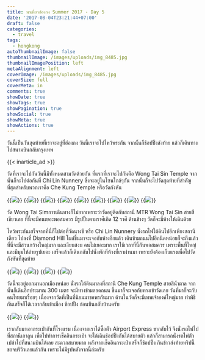 ```yaml
---
title: พาเที่ยวฮ่องกง Summer 2017 - Day 5
date: '2017-08-04T23:21:44+07:00'
draft: false
categories:
  - travel
tags:
  - hongkong
autoThumbnailImage: false
thumbnailImage: /images/uploads/img_8485.jpg
thumbnailImagePosition: left
metaAlignment: left
coverImage: /images/uploads/img_8485.jpg
coverSize: full
coverMeta: in
comments: true
showDate: true
showTags: true
showPagination: true
showSocial: true
showMeta: true
showActions: true
---
```

วันนี้เป็นวันสุดท้ายที่เราจะอยู่ที่ฮ่องกง วันนี้เราจะไปไหว้พระกัน จากนั้นก็ช้อปปิ้งส่งท้าย แล้วก็เดินทางไปสนามบินกลับกรุงเทพ

<!-- more -->
{{< inarticle_ad >}}

วัดที่เราจะไปกันวันนี้มีทั้งหมดสามวัดด้วยกัน ที่แรกที่เราจะไปกันคือ Wong Tai Sin Temple จากนั้นก็จะไปต่อกันที่ Chi Lin Nunnery ซึ่งจะอยู่ในโซนใกล้ๆกัน จากนั้นก็จะไปวัดสุดท้ายที่สำคัญที่สุดสำหรับพวกเราคือ Che Kung Temple หรือวัดกังหัน

{{<image classes="fancybox fig-50" src="/images/uploads/img_8391.jpg" group="wong_tai_sin">}}
{{<image classes="fancybox fig-50" src="/images/uploads/img_8407.jpg" group="wong_tai_sin">}}
{{<image classes="fancybox fig-25" src="/images/uploads/img_8410.jpg" group="wong_tai_sin">}}
{{<image classes="fancybox fig-25" src="/images/uploads/img_8443.jpg" group="wong_tai_sin">}}
{{<image classes="fancybox fig-50" src="/images/uploads/img_8420.jpg" group="wong_tai_sin">}}
{{<image classes="fancybox fig-50" src="/images/uploads/img_8447.jpg" group="wong_tai_sin">}}
{{<image classes="fancybox fig-50" src="/images/uploads/img_8484.jpg" group="wong_tai_sin">}}
{{<image classes="fancybox fig-50" src="/images/uploads/img_8460.jpg" group="wong_tai_sin">}}
{{<image classes="fancybox fig-50" src="/images/uploads/img_8411.jpg" group="wong_tai_sin">}}

วัด Wong Tai Simการเดินทางก็ไม่ยากเพราะว่าวัดอยู่ติดกับสถานี MTR Wong Tai Sin สายสีเขียวเลย ที่นี่จะมีคนเยอะพอสมควร มีรูปปั้นตามราศีเกิด 12 ราศี ด้านข้างๆ วัดก็จะมีห้างให้เดินด้วย

ไหว้พระกันเสร็จจากที่นี่ก็ไปต่อที่วัดนางชี หรือ Chi Lin Nunnery นั่งรถไฟใต้ดินไปอีกเพียงสถานีเดียว ไปลงที่ Diamond Hill โผล่ขึ้นมาจะเจอกับห้างอีกแล้ว เดินข้ามถนนไปอีกนิดหน่อยก็จะถึงแล้ว ที่นี่จะมีสวนกว้างใหญ่มาก และเงียบสงบ คนไม่เยอะมาก เราใช้เวลาที่นี่กันพอสมควร เพราะพื้นที่ใหญ่ และมีมุมให้ถ่ายรูปเยอะ เสร็จแล้วก็เดินกลับไปนั่งพักที่ห้างที่เราผ่านมา เพราะยังต้องเก็บแรงเพื่อไปวัดกังหันที่สุดท้าย

{{<image classes="fancybox fig-50" src="/images/uploads/img_8611.jpg" group="chi_lin">}}
{{<image classes="fancybox fig-50" src="/images/uploads/img_8536.jpg" group="chi_lin">}}
{{<image classes="fancybox fig-50" src="/images/uploads/20170706_125012.jpg" group="chi_lin">}}
{{<image classes="fancybox fig-50" src="/images/uploads/20170706_125302.jpg" group="chi_lin">}}

วัดนี้จะอยู่ออกมานอกเมืองหน่อย นั่งรถใต้ดินมาลงที่สถานี Che Kung Temple สายสีน้ำตาล จากนั้นก็เดินอีกประมาณ 300 เมตร จะมีทางข้ามลอดถนน ขึ้นมาก็จะเจอกับทางเข้าวัดเลย วันที่มาก็จะกับคนไทยมาเรื่อยๆ เนื่องจากวัดที่เป็นที่นิยมมาขอพรกันมาก ด้านในวัดก็จะมีเทพเจ้าองค์ใหญ่มาก ทำพิธีกันเสร็จก็ได้เวลากลับเข้าเมือง ช้อปปิ้ง ก่อนบินกลับบ้านครับ

{{<image classes="fancybox fig-50" src="/images/uploads/20170706_142537.jpg" group="che_kung">}}
{{<image classes="fancybox fig-50" src="/images/uploads/20170706_143632.jpg" group="che_kung">}}

เรากลับมาเอากระเป๋ากันที่โรงแรม เนื่องจากเราได้ซื้อตั๋ว Airport Express ขากลับไว้ จึงนั่งรถไฟไปที่สถานีเกาลูน เพื่อไปทำการเช็คอินกระเป๋า จะได้เดินช้อปปิ้งกันได้สบายตัว แล้วก็สามารถนั่งรถไฟตัวเปล่าไปที่สนามบินได้เลย สะดวกสบายมาก หลังจากเช็คอินกระเป๋าเสร็จก็ช้อปปิ้ง กินข้าวส่งท้ายทริปนี้ ขอจบรีวิวเลยแล้วกัน เพราะไม่มีรูปหลังจากนี้ล่ะครับ
